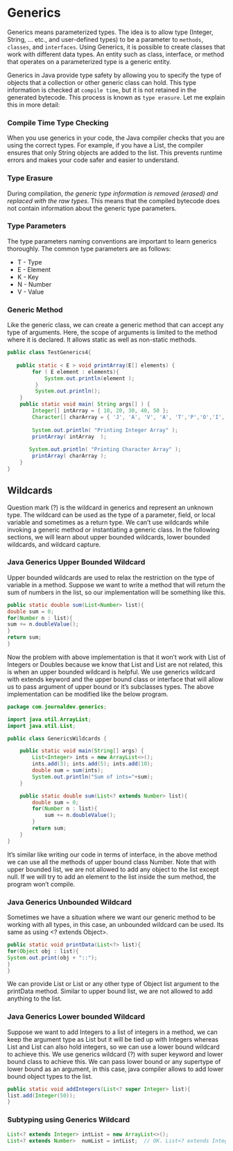 # Generics
Generics means parameterized types. The idea is to allow type (Integer, String, … etc., and user-defined types) to be a parameter to `methods`, `classes`, and `interfaces`. 
Using Generics, it is possible to create classes that work with different data types. An entity such as class, interface, or method that operates on a parameterized type is a generic entity.

Generics in Java provide type safety by allowing you to specify the type of objects that a collection or other generic class can hold. 
This type information is checked at `compile time`, but it is not retained in the generated bytecode. This process is known as `type erasure`. Let me explain this in more detail:

### Compile Time Type Checking
When you use generics in your code, the Java compiler checks that you are using the correct types. For example, if you have a List<String>, 
the compiler ensures that only String objects are added to the list. This prevents runtime errors and makes your code safer and easier to understand.

### Type Erasure
During compilation, *the generic type information is removed (erased) and replaced with the raw types*. This means that the compiled bytecode does not contain information about the generic type parameters.

### Type Parameters
The type parameters naming conventions are important to learn generics thoroughly. The common type parameters are as follows:
- T - Type
- E - Element
- K - Key
- N - Number
- V - Value
  
### Generic Method
Like the generic class, we can create a generic method that can accept any type of arguments. Here, the scope of arguments is limited to the method where it is declared. It allows static as well as non-static methods.
```java
public class TestGenerics4{  
  
   public static < E > void printArray(E[] elements) {  
        for ( E element : elements){          
            System.out.println(element );  
         }  
         System.out.println();  
    }  
    public static void main( String args[] ) {  
        Integer[] intArray = { 10, 20, 30, 40, 50 };  
        Character[] charArray = { 'J', 'A', 'V', 'A', 'T','P','O','I','N','T' };  
  
        System.out.println( "Printing Integer Array" );  
        printArray( intArray  );   
  
       System.out.println( "Printing Character Array" );  
        printArray( charArray );   
    }   
}  
```

## Wildcards
Question mark (?) is the wildcard in generics and represent an unknown type. The wildcard can be used as the type of a parameter, field, or local variable and sometimes as a return type. We can’t use wildcards while invoking a generic method or instantiating a generic class. In the following sections, we will learn about upper bounded wildcards, lower bounded wildcards, and wildcard capture.

### Java Generics Upper Bounded Wildcard
Upper bounded wildcards are used to relax the restriction on the type of variable in a method. Suppose we want to write a method that will return the sum of numbers in the list, so our implementation will be something like this.
```java
public static double sum(List<Number> list){
double sum = 0;
for(Number n : list){
sum += n.doubleValue();
}
return sum;
}
```

Now the problem with above implementation is that it won’t work with List of Integers or Doubles because we know that List<Integer> and List<Double> are not related, this is when an upper bounded wildcard is helpful. We use generics wildcard with extends keyword and the upper bound class or interface that will allow us to pass argument of upper bound or it’s subclasses types. The above implementation can be modified like the below program.
```java
package com.journaldev.generics;

import java.util.ArrayList;
import java.util.List;

public class GenericsWildcards {

	public static void main(String[] args) {
		List<Integer> ints = new ArrayList<>();
		ints.add(3); ints.add(5); ints.add(10);
		double sum = sum(ints);
		System.out.println("Sum of ints="+sum);
	}

	public static double sum(List<? extends Number> list){
		double sum = 0;
		for(Number n : list){
			sum += n.doubleValue();
		}
		return sum;
	}
}
```
It’s similar like writing our code in terms of interface, in the above method we can use all the methods of upper bound class Number. Note that with upper bounded list, we are not allowed to add any object to the list except null. If we will try to add an element to the list inside the sum method, the program won’t compile.

### Java Generics Unbounded Wildcard
Sometimes we have a situation where we want our generic method to be working with all types, in this case, an unbounded wildcard can be used. Its same as using <? extends Object>.
```java
public static void printData(List<?> list){
for(Object obj : list){
System.out.print(obj + "::");
}
}
```
We can provide List<String> or List<Integer> or any other type of Object list argument to the printData method. Similar to upper bound list, we are not allowed to add anything to the list.

### Java Generics Lower bounded Wildcard
Suppose we want to add Integers to a list of integers in a method, we can keep the argument type as List<Integer> but it will be tied up with Integers whereas List<Number> and List<Object> can also hold integers, so we can use a lower bound wildcard to achieve this. We use generics wildcard (?) with super keyword and lower bound class to achieve this. We can pass lower bound or any supertype of lower bound as an argument, in this case, java compiler allows to add lower bound object types to the list.
```java
public static void addIntegers(List<? super Integer> list){
list.add(Integer(50));
}
```

### Subtyping using Generics Wildcard
```java
List<? extends Integer> intList = new ArrayList<>();
List<? extends Number>  numList = intList;  // OK. List<? extends Integer> is a subtype of List<? extends Number>

```
   



